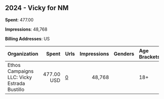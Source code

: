 ## 2024 - Vicky for NM 
**Spent**: 477.00

**Impressions**: 48,768

**Billing Addresses**: US

|Organization|Spent|Urls|Impressions|Genders|Age Brackets|Country Codes|
|:---|---:|:---|---:|:---|:---|:---|
|Ethos Campaigns LLC: Vicky Estrada Bustillo|477.00 USD|[0](https://www.snap.com/political-ads/asset/4d261c1bfdbde2cde4a1eb2a2c288bb65637a3848bc4c072df3c965f36c63fe0?mediaType=mp4)|48,768||18+|united states|
